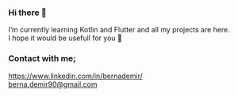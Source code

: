 ### Hi there 👋

I’m currently learning Kotlin and Flutter and all my projects are here. <br>
I hope it would be usefull for you 🤩

### Contact with me;
https://www.linkedin.com/in/bernademir/ </br>
berna.demir90@gmail.com
